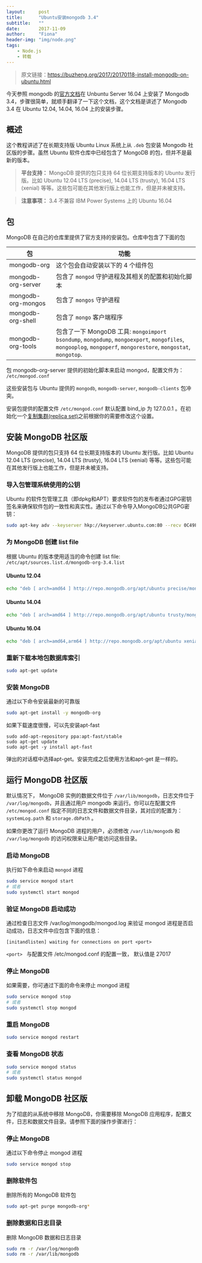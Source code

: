 ```yaml
---
layout:     post
title:      "Ubuntu安装mongodb 3.4"
subtitle:   ""
date:       2017-11-09
author:     "Fiona"
header-img: "img/node.png"
tags:
    - Node.js
    - 转载
---
```


> 原文链接：https://buzheng.org/2017/20170118-install-mongodb-on-ubuntu.html

今天参照 mongodb 的[官方文档](https://docs.mongodb.com/manual/tutorial/install-mongodb-on-ubuntu/)在 Unbuntu Server 16.04 上安装了 Mongodb 3.4，步骤很简单，就顺手翻译了一下这个文档，这个文档是讲述了 Mongodb 3.4 在 Ubuntu 12.04, 14.04, 16.04 上的安装步骤。<!--more-->

## 概述

这个教程讲述了在长期支持版 Ubuntu Linux 系统上从 `.deb` 包安装 Mongodb 社区版的步骤。虽然 Ubuntu 软件仓库中已经包含了 MongoDB 的包，但并不是最新的版本。

> **平台支持：**
> MongoDB 提供的包只支持 64 位长期支持版本的 Ubuntu 发行版。比如 Ubuntu 12.04 LTS (precise), 14.04 LTS (trusty), 16.04 LTS (xenial) 等等。这些包可能在其他发行版上也能工作，但是并未被支持。

> **注意事项：**
> 3.4 不兼容 IBM Power Systems 上的 Ubuntu 16.04

## 包

MongoDB 在自己的仓库里提供了官方支持的安装包。仓库中包含了下面的包

| 包  | 功能  |
| ----|------|
| mongodb-org | 这个包会自动安装以下的 4 个组件包 |
| mongodb-org-server | 包含了 `mongod` 守护进程及其相关的配置和初始化脚本 |
| mongodb-org-mongos | 包含了 `mongos` 守护进程 |
| mongodb-org-shell | 包含了 `mongo` 客户端程序 |
| mongodb-org-tools | 包含了一下 MongoDB 工具: `mongoimport bsondump`, `mongodump`, `mongoexport`, `mongofiles`, `mongooplog`, `mongoperf`, `mongorestore`, `mongostat`, `mongotop`.  |


包 mongodb-org-server 提供的初始化脚本来启动 mongod，配置文件为： `/etc/mongod.conf`

这些安装包与 Ubuntu 提供的 `mongodb`, `mongodb-server`, `mongodb-clients` 包冲突。

安装包提供的配置文件 `/etc/mongod.conf` 默认配置 bind_ip 为 127.0.0.1 。在初始化一个[复制集群(replica set)](https://docs.mongodb.com/manual/reference/glossary/#term-replica-set)之前根据你的需要修改这个设置。

## 安装 MongoDB 社区版

MongoDB 提供的包只支持 64 位长期支持版本的 Ubuntu 发行版。比如 Ubuntu 12.04 LTS (precise), 14.04 LTS (trusty), 16.04 LTS (xenial) 等等。这些包可能在其他发行版上也能工作，但是并未被支持。

### 导入包管理系统使用的公钥

Ubuntu 的软件包管理工具（即dpkg和APT）要求软件包的发布者通过GPG密钥签名来确保软件包的一致性和真实性。通过以下命令导入MongoDB公共GPG密钥：

```bash
sudo apt-key adv --keyserver hkp://keyserver.ubuntu.com:80 --recv 0C49F3730359A14518585931BC711F9BA15703C6
```

### 为 MongoDB 创建 list file

根据 Ubuntu 的版本使用适当的命令创建 list file: `/etc/apt/sources.list.d/mongodb-org-3.4.list`

#### Ubuntu 12.04

```bash
echo "deb [ arch=amd64 ] http://repo.mongodb.org/apt/ubuntu precise/mongodb-org/3.4 multiverse" | sudo tee /etc/apt/sources.list.d/mongodb-org-3.4.list
```

#### Ubuntu 14.04

```bash
echo "deb [ arch=amd64 ] http://repo.mongodb.org/apt/ubuntu trusty/mongodb-org/3.4 multiverse" | sudo tee /etc/apt/sources.list.d/mongodb-org-3.4.list
```

#### Ubuntu 16.04

```bash
echo "deb [ arch=amd64,arm64 ] http://repo.mongodb.org/apt/ubuntu xenial/mongodb-org/3.4 multiverse" | sudo tee /etc/apt/sources.list.d/mongodb-org-3.4.list
```

### 重新下载本地包数据库索引

```bash
sudo apt-get update
```

### 安装 MongoDB

通过以下命令安装最新的可靠版

```bash
sudo apt-get install -y mongodb-org
```

如果下载速度很慢，可以先安装apt-fast
```shell
sudo add-apt-repository ppa:apt-fast/stable
sudo apt-get update
sudo apt-get -y install apt-fast
```
弹出的对话框中选择apt-get。安装完成之后使用方法和apt-get 是一样的。

## 运行 MongoDB 社区版

默认情况下， MongoDB 实例的数据文件位于 `/var/lib/mongodb`，日志文件位于 `/var/log/mongodb`，并且通过用户 mongodb 来运行。你可以在配置文件 `/etc/mongod.conf` 指定不同的日志文件和数据文件目录，其对应的配置为：`systemLog.path` 和  `storage.dbPath` 。

如果你更改了运行 MongoDB 进程的用户，必须修改 `/var/lib/mongodb` 和 `/var/log/mongodb` 的访问权限来让用户能访问这些目录。

### 启动 MongoDB

执行如下命令来启动 `mongod` 进程

```bash
sudo service mongod start
# 或者
sudo systemctl start mongod
```

### 验证 MongoDB 启动成功

通过检查日志文件 /var/log/mongodb/mongod.log 来验证 mongod 进程是否启动成功，日志文件中应包含下面的信息：

```
[initandlisten] waiting for connections on port <port>
```

 `<port> ` 与配置文件 /etc/mongod.conf 的配置一致， 默认值是 27017

### 停止 MongoDB

 如果需要，你可通过下面的命令来停止 mongod 进程

```bash
sudo service mongod stop
# 或者
sudo systemctl stop mongod
```

### 重启 MongoDB 

```bash
sudo service mongod restart
```

### 查看 MongoDB 状态

```bash
sudo service mongod status
# 或者
sudo systemctl status mongod
```

## 卸载 MongoDB 社区版

为了彻底的从系统中移除 MongoDB，你需要移除 MongoDB 应用程序，配置文件，日志和数据文件目录。请参照下面的操作步骤进行：

### 停止 MongoDB

通过以下命令停止 mongod 进程

```bash
sudo service mongod stop
```

### 删除软件包

删除所有的 MongoDB 软件包

```bash
sudo apt-get purge mongodb-org*
```

### 删除数据和日志目录

删除 MongoDB 数据和日志目录

```bash
sudo rm -r /var/log/mongodb
sudo rm -r /var/lib/mongodb
```
